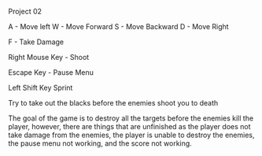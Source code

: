 Project 02

A - Move left
W - Move Forward
S - Move Backward
D - Move Right

F - Take Damage

Right Mouse Key - Shoot

Escape Key - Pause Menu

Left Shift Key Sprint

Try to take out the blacks before the enemies shoot you to death

The goal of the game is to destroy all the targets before the enemies kill the player, however, there are things that are unfinished
as the player does not take damage from the enemies, the player is unable to destroy the enemies, the pause menu not working, and
the score not working.


